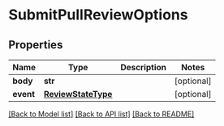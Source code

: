 # SubmitPullReviewOptions

## Properties
Name | Type | Description | Notes
------------ | ------------- | ------------- | -------------
**body** | **str** |  | [optional]
**event** | [**ReviewStateType**](ReviewStateType.md) |  | [optional]

[[Back to Model list]](../README.md#documentation-for-models) [[Back to API list]](../README.md#documentation-for-api-endpoints) [[Back to README]](../README.md)


